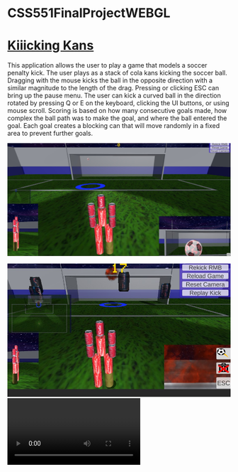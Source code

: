 # CSS551FinalProjectWEBGL

# [Kiiicking Kans](https://6789123hao.github.io/CSS551FinalProjectWEBGL/)

This application allows the user to play a game that models a soccer penalty kick. The user plays as a stack of cola kans kicking the soccer ball. Dragging with the mouse kicks the ball in the 
			opposite direction with a similar magnitude to the length of the drag. Pressing or clicking ESC can bring up the pause menu. The user can kick a curved ball in the direction rotated by 
			pressing Q or E on the keyboard, clicking the UI buttons, or using mouse scroll. Scoring is based on how many consecutive goals made, how complex the ball path was to make the goal, and where the
			ball entered the goal. Each goal creates a blocking can that will move randomly in a fixed area to prevent further goals.

<a href="https://6789123hao.github.io/CSS551FinalProjectWEBGL/"><img src="https://github.com/6789123Hao/CSS551FinalProjectWEBGL/blob/main/ScreenShot1.jpg" /></a>

<img src = "https://github.com/6789123Hao/CSS551FinalProjectWEBGL/blob/main/ScreenShots/ExplosionCurve.jpg">

<video src = "https://github.com/6789123Hao/CSS551FinalProjectWEBGL/blob/main/ScreenShots/MiniPlayThrough.mkv">
